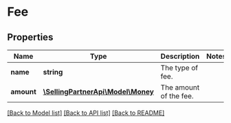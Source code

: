 # Fee

## Properties
Name | Type | Description | Notes
------------ | ------------- | ------------- | -------------
**name** | **string** | The type of fee. | 
**amount** | [**\SellingPartnerApi\Model\Money**](Money.md) | The amount of the fee. | 

[[Back to Model list]](../README.md#documentation-for-models) [[Back to API list]](../README.md#documentation-for-api-endpoints) [[Back to README]](../README.md)


